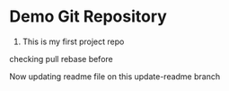# Demo Git Repository
1. This is my first project repo

checking pull rebase before


Now updating readme file on this update-readme branch
